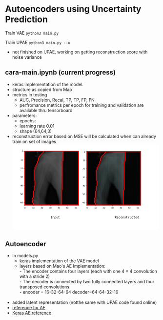 # Autoencoders using Uncertainty Prediction

Train VAE
``python3 main.py``

Train UPAE
``python3 main.py --u``
- not finished on UPAE, working on getting reconstruction score with noise variance 


## cara-main.ipynb (current progress)
- keras implementation of the model. 
- structure as copied from Mao
-  metrics in testing
    - AUC, Precision, Recal, TP, TP, FP, FN
    - perfromance metrics per epoch for training and validation are available thru tensorboard
- parameters:
    - epochs: 
    - learning rate 0.01
    - shape (64,64,3)
- reconstruction error based on MSE will be calculated when can already train on set of images<br>
![REocnstructed vs Input](https://github.com/aronnicksnts/MURA-Classification/blob/577050077e6f22bc788d528e4fbb3fcd5e0d7a0c/Images/inputVreconstructed.png)


## Autoencoder
- In models.py<br>
    - keras implementation of the VAE model<br>
    - layers based on Mao's AE Implementation:<br>
            - The encoder contains four layers (each with one 4 × 4 convolution with a stride 2)<br>
            - The decoder is connected by two fully connected layers and four<br>
              transposed convolutions<br>
            - encoder = 16-32-64-64   decoder=64-64-32-16<br><br>
- added latent representation (notthe same with UPAE code found online)
- [reference for AE](https://pyimagesearch.com/2020/02/17/autoencoders-with-keras-tensorflow-and-deep-learning/)
- [Keras AE reference](https://blog.keras.io/building-autoencoders-in-keras.html)



